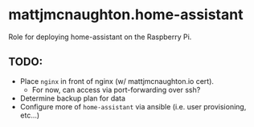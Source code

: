 # mattjmcnaughton.home-assistant

Role for deploying home-assistant on the Raspberry Pi.

## TODO:

- Place `nginx` in front of nginx (w/ mattjmcnaughton.io cert).
  - For now, can access via port-forwarding over ssh?
- Determine backup plan for data
- Configure more of `home-assistant` via ansible (i.e. user provisioning, etc...)
